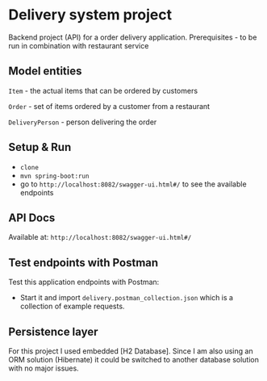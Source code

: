 # Delivery system project

Backend project (API) for a order delivery application.
Prerequisites - to be run in combination with restaurant service 

## Model entities


`Item` - the actual items that can be ordered by customers

`Order` - set of items ordered by a customer from a restaurant

`DeliveryPerson` - person delivering the order

## Setup & Run

- `clone`
- `mvn spring-boot:run`
- go to `http://localhost:8082/swagger-ui.html#/` to see the available endpoints

## API Docs

Available at: `http://localhost:8082/swagger-ui.html#/`

## Test endpoints with Postman

Test this application endpoints with Postman:

- Start it and import `delivery.postman_collection.json` which is a collection of example requests.

## Persistence layer

For this project I used embedded [H2 Database]. Since I am also using an ORM solution (Hibernate) it could be switched to another database solution with no major issues.
